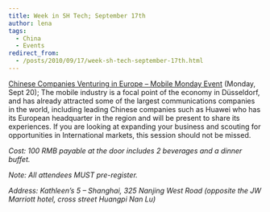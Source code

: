 ```yaml
---
title: Week in SH Tech; September 17th
author: lena
tags:
  - China
  - Events
redirect_from:
  - /posts/2010/09/17/week-sh-tech-september-17th.html
---
```


[Chinese Companies Venturing in Europe – Mobile Monday Event](http://www.zlhww.com/hylt/jddg/197.html) (Monday, Sept 20); The mobile industry is a focal point of the economy in Düsseldorf, and has already attracted some of the largest communications companies in the world, including leading Chinese companies such as Huawei who has its European headquarter in the region and will be present to share its experiences. If you are looking at expanding your business and scouting for opportunities in International markets, this session should not be missed.

*Cost: 100 RMB payable at the door includes 2 beverages and a dinner buffet.*

*Note: All attendees MUST pre-register.*

*Address: Kathleen’s 5 – Shanghai, 325 Nanjing West Road (opposite the JW Marriott hotel, cross street Huangpi Nan Lu)*

<!-- more -->
